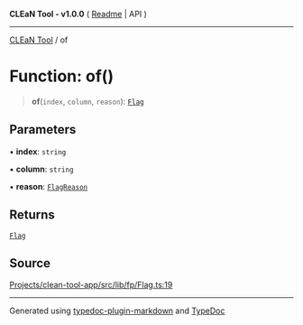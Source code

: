 **CLEaN Tool - v1.0.0** ( [Readme](../README.md) \| API )

***

[CLEaN Tool](../exports.md) / of

# Function: of()

> **of**(`index`, `column`, `reason`): [`Flag`](../interfaces/Flag.md)

## Parameters

▪ **index**: `string`

▪ **column**: `string`

▪ **reason**: [`FlagReason`](../type-aliases/FlagReason.md)

## Returns

[`Flag`](../interfaces/Flag.md)

## Source

[Projects/clean-tool-app/src/lib/fp/Flag.ts:19](https://github.com/yuckyh/clean-tool-app/)

***

Generated using [typedoc-plugin-markdown](https://www.npmjs.com/package/typedoc-plugin-markdown) and [TypeDoc](https://typedoc.org/)
